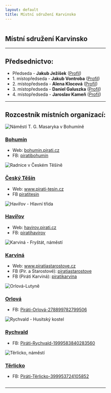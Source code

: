 ```yaml
---
layout: default
title: Místní sdružení Karvinsko
---
```


<div class="row">
  <div class="medium-12 large-12 columns">
    <section class="o-section o-section--noSpaceBottom">
      <div class="o-section-inner">
        <div class="c-BasicPage">
          <div class="vspace-nb-m">
            <h1>Místní sdružení Karvinsko</h1>
            <hr>
            <h2>Předsednictvo:</h2>
            <ul>
	    <li>Předseda - <b>Jakub Ježíšek</b> (<a href="https://lide.pirati.cz/personProfile/653/" target="_blank">Profil</a>)</li>
            <li>1. místopředseda - <b>Jakub Vontroba</b> (<a href="https://wiki.pirati.cz/lide/jakub_vontroba" target="_blank">Profil</a>)</li>
	    <li>2. místopředseda - <b>Alena Klocová</b> (<a href="https://lide.pirati.cz/person/415/" target="_blank">Profil</a>)</li>
            <li>3. místopředseda - <b>Daniel Galuszka</b> (<a href="../lide/daniel-galuszka" target="_blank">Profil</a>)</li>
	    <li>4. místopředseda - <b>Jaroslav Kameň</b> (<a href="https://lide.pirati.cz/person/583/" target="_blank">Profil</a>)</li>
            </ul>
            <hr>
            <h2>Rozcestník místních organizací:</h2>
            <div class="row vspace-nb-m">
              <div class="large-4 medium-6 small-12 columns end">
                <div class="c-content-card">
                  <div class="c-content-card-img">
                    <img src="{{ '/assets/img/teams/bohumin_wiki.jpg' | relative_url }}" alt="Náměstí T. G. Masaryka v Bohumíně" title="Náměstí T. G. Masaryka v Bohumíně - autor: Ondřej Žváček [CC BY-SA 3.0]; zdroj: https://commons.wikimedia.org/wiki/File:N%C3%A1m%C4%9Bst%C3%AD_T._G._Masaryka_v_Bohum%C3%ADn%C4%9B.jpg">
                  </div>
                  <div class="c-content-card-content-box">
                    <h3 class="c-content-card-title">
                      <a href="https://bohumin.pirati.cz/" target="_blank">Bohumín</a>
                    </h3>
                    <ul>
                      <li>Web: <a href="https://bohumin.pirati.cz/" target="_blank">bohumin.pirati.cz</a></li>
                      <li>FB: <a href="https://www.facebook.com/piratibohumin" target="_blank">piratibohumin</a></li>
                    </ul>
                  </div>
                </div>
              </div>
              <div class="large-4 medium-6 small-12 columns end">
                <div class="c-content-card">
                  <div class="c-content-card-img">
                    <img src="{{ '/assets/img/teams/cesky-tesin_wiki.jpg' | relative_url }}" alt="Radnice v Českém Těšíně" title="Radnice v Českém Těšíně - autor: Ondřej Žváček [CC BY-SA 3.0]; zdroj: https://commons.wikimedia.org/wiki/File:Radnice_v_%C4%8Cesk%C3%A9m_T%C4%9B%C5%A1%C3%ADn%C4%9B.jpg">
                  </div>
                  <div class="c-content-card-content-box">
                    <h3 class="c-content-card-title">
                      <a href="https://www.pirati-tesin.cz" target="_blank">Český Těšín</a>
                    </h3>
                    <ul>
                      <li>Web: <a href="https://www.pirati-tesin.cz" target="_blank">www.pirati-tesin.cz</a></li>
                      <li>FB <a href="https://www.facebook.com/piratitesin" target="_blank">piratitesin</a></li>
                    </ul>
                  </div>
                </div>
              </div>
              <div class="large-4 medium-6 small-12 columns end">
                <div class="c-content-card">
                  <div class="c-content-card-img">
                    <img src="{{ '/assets/img/teams/havirov_wiki.jpg' | relative_url }}" alt="Havířov - Hlavní třída" title="Havířov, Hlavní třída - autor: Petr Michalik [CC BY-SA 4.0]; zdroj: https://commons.wikimedia.org/wiki/File:Hav%C3%AD%C5%99ov_-_Hlavn%C3%AD_t%C5%99%C3%ADda.jpg">
                  </div>
                  <div class="c-content-card-content-box">
                    <h3 class="c-content-card-title">
                      <a href="https://havirov.pirati.cz/" target="_blank">Havířov</a>
                    </h3>
                    <ul>
                      <li>Web: <a href="https://havirov.pirati.cz/" target="_blank">havirov.pirati.cz</a></li>
                      <li>FB: <a href="https://www.facebook.com/piratihavirov" target="_blank">piratihavirov</a></li>
                    </ul>
                  </div>
                </div>
              </div>
              <div class="large-4 medium-6 small-12 columns end">
                <div class="c-content-card">
                  <div class="c-content-card-img">
                    <img src="{{ '/assets/img/teams/karvina.jpg' | relative_url }}" alt="Karviná - Fryštát, náměstí" title="Karviná - Fryštát, náměstí - autor: Hons084 [CC BY-SA 4.0]; zdroj: https://commons.wikimedia.org/wiki/File:2013_Karwina,_Frysztat,_%C5%BBeliwna_fontanna_na_rynku_01.jpg">
                  </div>
                  <div class="c-content-card-content-box">
                    <h3 class="c-content-card-title">
                      <a href="http://www.piratiastarostove.cz" target="_blank">Karviná</a>
                    </h3>
                    <ul>
                      <li>Web: <a href="http://www.piratiastarostove.cz" target="_blank">www.piratiastarostove.cz</a></li>
                      <li>FB (Pir. a Starostové): <a href="https://www.facebook.com/piratiastarostove" target="_blank">piratiastarostove</a></li>
                      <li>FB (Piráti Karviná): <a href="https://www.facebook.com/piratikarvina" target="_blank">piratikarvina</a></li>
                    </ul>
                  </div>
                </div>
              </div>
              <div class="large-4 medium-6 small-12 columns end">
                <div class="c-content-card">
                  <div class="c-content-card-img">
                    <img src="{{ '/assets/img/teams/orlova_wiki.jpg' | relative_url }}" alt="Orlová-Lutyně" title="Orlová-Lutyně - autor: Mecidlo [CC BY-SA 3.0]; zdroj: https://commons.wikimedia.org/wiki/File:Orlov%C3%A1-Lutyn%C4%9B_2012.jpg">
                  </div>
                  <div class="c-content-card-content-box">
                    <h3 class="c-content-card-title">
                      <a href="https://www.facebook.com/Pir%C3%A1ti-Orlov%C3%A1-278899782799506" target="_blank">Orlová</a>
                    </h3>
                    <ul>
                      <li>FB: <a href="https://www.facebook.com/Pir%C3%A1ti-Orlov%C3%A1-278899782799506" target="_blank">Piráti-Orlová-278899782799506</a></li>
                    </ul>
                  </div>
                </div>
              </div>
              <div class="large-4 medium-6 small-12 columns end">
                <div class="c-content-card">
                  <div class="c-content-card-img">
                    <img src="{{ '/assets/img/teams/rychvald_wiki.jpg' | relative_url }}" alt="Rychvald - Husitský kostel" title="Rychvald, Husitský kostel - autor: Michal Klajban [CC BY-SA 3.0]; zdroj: https://commons.wikimedia.org/wiki/File:Rychvald,_The_Czechoslovak_Hussite_Church.jpg">
                  </div>
                  <div class="c-content-card-content-box">
                    <h3 class="c-content-card-title">
                      <a href="https://www.facebook.com/Pir%C3%A1ti-Rychvald-1999583840283560" target="_blank">Rychvald</a>
                    </h3>
                    <ul>
                      <li>FB: <a href="https://www.facebook.com/Pir%C3%A1ti-Rychvald-1999583840283560" target="_blank">Piráti-Rychvald-1999583840283560</a></li>
                    </ul>
                  </div>
                </div>
              </div>
              <div class="large-4 medium-6 small-12 columns end">
                <div class="c-content-card">
                  <div class="c-content-card-img">
                    <img src="{{ '/assets/img/teams/terlicko_wiki.jpg' | relative_url }}" alt="Těrlicko, náměstí" title="Těrlicko, náměstí - autor: Vojtěch Dočkal [CC BY-SA 4.0]; zdroj: https://commons.wikimedia.org/wiki/File:T%C4%9Brlicko_n%C3%A1m%C4%9Bst%C3%AD.JPG">
                  </div>
                  <div class="c-content-card-content-box">
                    <h3 class="c-content-card-title">
                      <a href="https://www.facebook.com/Pir%C3%A1ti-T%C4%9Brlicko-399953724105852" target="_blank">Těrlicko</a>
                    </h3>
                    <ul>
                      <li>FB: <a href="https://www.facebook.com/Pir%C3%A1ti-T%C4%9Brlicko-399953724105852" target="_blank">Piráti-Těrlicko-399953724105852</a></li>
                    </ul>
                  </div>
                </div>
              </div>
            <hr>
            </div>
          </div>
        </div>
      </div>
    </section>
  </div>
</div>
